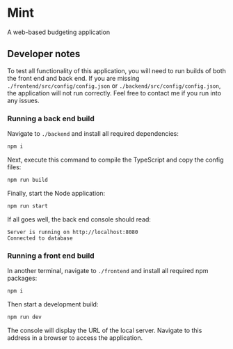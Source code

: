 # Mint

A web-based budgeting application

## Developer notes

To test all functionality of this application, you will need to run builds of both the front end and back end. If you are missing `./frontend/src/config/config.json` or `./backend/src/config/config.json`, the application will not run correctly. Feel free to contact me if you run into any issues.

### Running a back end build

Navigate to `./backend` and install all required dependencies:

```bash
npm i
```

Next, execute this command to compile the TypeScript and copy the config files:

```bash
npm run build
```

Finally, start the Node application:

```bash
npm run start
```

If all goes well, the back end console should read:

```
Server is running on http://localhost:8080
Connected to database
```

### Running a front end build

In another terminal, navigate to `./frontend` and install all required npm packages:

```bash
npm i
```

Then start a development build:

```bash
npm run dev
```

The console will display the URL of the local server. Navigate to this address in a browser to access the application.
